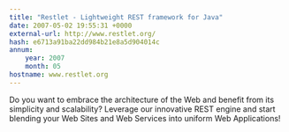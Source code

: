 ```yaml
---
title: "Restlet - Lightweight REST framework for Java"
date: 2007-05-02 19:55:31 +0000
external-url: http://www.restlet.org/
hash: e6713a91ba22dd984b21e8a5d904014c
annum:
    year: 2007
    month: 05
hostname: www.restlet.org
---
```


Do you want to embrace the architecture of the Web and benefit from its simplicity and scalability? Leverage our innovative REST engine and start blending your Web Sites and Web Services into uniform Web Applications!
